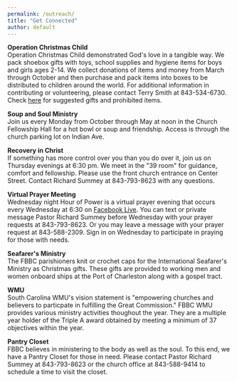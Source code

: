 ```yaml
---
permalink: /outreach/
title: "Get Connected"
author: default
---
```


<b>Operation Christmas Child</b><br> Operation Christmas Child demonstrated God's love in a tangible
way. We pack shoebox gifts with toys, school supplies and hygiene items for boys and girls ages
2-14. We collect donations of items and money from March through October and then purchase and pack
items into boxes to be distributed to children around the world. For additional information in
contributing or volunteering, please contact Terry Smith at 843-534-6730. Check
[here](https://www.samaritanspurse.org/operation-christmas-child/what-goes-in-my-shoebox-suggestions/)
for suggested gifts and prohibited items.

<b>Soup and Soul Ministry</b><br> Join us every Monday from October through May at noon in the
Church Fellowship Hall for a hot bowl or soup and friendship. Access is through the church parking
lot on Indian Ave.

<b>Recovery in Christ</b><br> If something has more control over you than you do over it, join us on
Thursday evenings at 6:30 pm. We meet in the "39 room" for guidance, comfort and fellowship. Please
use the front church entrance on Center Street. Contact Richard Summey at 843-793-8623 with any
questions.

<b>Virtual Prayer Meeting</b><br> Wednesday night Hour of Power is a virtual prayer evening that
occurs every Wednesday at 6:30 on
[Facebook Live](https://www.facebook.com/FollyBeachBaptistChurch/). You can text or private message
Pastor Richard Summey before Wednesday with your prayer requests at 843-793-8623. Or you may leave a
message with your prayer request at 843-588-2309. Sign in on Wednesday to participate in praying for
those with needs.

<b>Seafarer's Ministry</b><br> The FBBC parishioners knit or crochet caps for the International
Seafarer's Ministry as Christmas gifts. These gifts are provided to working men and women onboard
ships at the Port of Charleston along with a gospel tract.

<b>WMU</b><br> South Carolina WMU's vision statement is "empowering churches and believers to
particpate in fulfilling the Great Commission." FBBC WMU provides various ministry activities
thoughout the year. They are a multiple year holder of the Triple A award obtained by meeting a
minimum of 37 objectives within the year.

<b>Pantry Closet</b><br> FBBC believes in ministering to the body as well as the soul. To this end,
we have a Pantry Closet for those in need. Please contact Pastor Richard Summey at 843-793-8623 or
the church office at 843-588-9414 to schedule a time to visit the closet.
